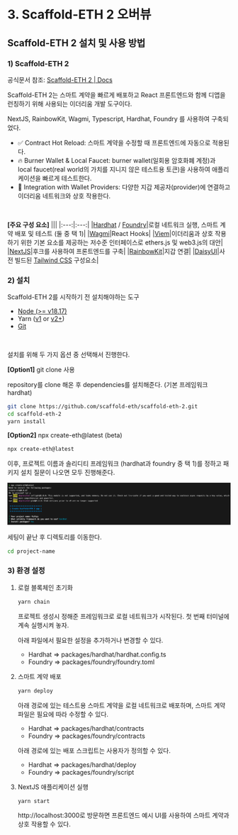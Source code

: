 # 3. Scaffold-ETH 2 오버뷰

## Scaffold-ETH 2 설치 및 사용 방법

### 1) Scaffold-ETH 2

공식문서 참조: [Scaffold-ETH 2 | Docs](https://docs.scaffoldeth.io/)

Scaffold-ETH 2는 스마트 계약을 빠르게 배포하고 React 프론트엔드와 함께 디앱을 런칭하기 위해 사용되는 이더리움 개발 도구이다.

NextJS, RainbowKit, Wagmi, Typescript, Hardhat, Foundry 를 사용하여 구축되었다.

- ✅ Contract Hot Reload: 스마트 계약을 수정할 때 프론트엔드에 자동으로 적용된다.
- 🔥 Burner Wallet & Local Faucet: burner wallet(일회용 암호화폐 계정)과 local faucet(real world의 가치를 지니지 않은 테스트용 토큰)을 사용하여 애플리케이션을 빠르게 테스트한다.
- 🔐 Integration with Wallet Providers: 다양한 지갑 제공자(provider)에 연결하고 이더리움 네트워크와 상호 작용한다.

<br/>

**[주요 구성 요소]**
|||
|:---:|:---:|
|[Hardhat](https://hardhat.org/docs) / [Foundry](https://book.getfoundry.sh/)|로컬 네트워크 실행, 스마트 계약 배포 및 테스트 (둘 중 택 1)|
|[Wagmi](https://wagmi.sh/react/getting-started)|React Hooks|
|[Viem](https://viem.sh/docs/getting-started.html)|이더리움과 상호 작용하기 위한 기본 요소를 제공하는 저수준 인터페이스로 ethers.js 및 web3.js의 대안|
|[NextJS](https://nextjs.org/docs)|후크를 사용하여 프론트엔드를 구축|
|[RainbowKit](https://www.rainbowkit.com/docs/introduction)|지갑 연결|
|[DaisyUI](https://daisyui.com/docs/install/)|사전 빌드된 [Tailwind CSS](https://tailwindui.com/components) 구성요소|


### 2) 설치
Scaffold-ETH 2를 시작하기 전 설치해야하는 도구
- [Node (>= v18.17)](https://nodejs.org/en/download/package-manager)
- Yarn ([v1](https://classic.yarnpkg.com/en/docs/install/#mac-stable) or [v2+](https://yarnpkg.com/getting-started/install))
- [Git](https://git-scm.com/downloads)

<br/>

설치를 위해 두 가지 옵션 중 선택해서 진행한다.

**[Option1]** git clone 사용

repository를 clone 해온 후 dependencies를 설치해준다. (기본 프레임워크 hardhat)
```bash
git clone https://github.com/scaffold-eth/scaffold-eth-2.git
cd scaffold-eth-2
yarn install
```

**[Option2]** npx create-eth@latest (beta)
```bash
npx create-eth@latest
```
이후, 프로젝트 이름과 솔리디티 프레임워크 (hardhat과 foundry 중 택 1)를 정하고 패키지 설치 질문이 나오면 모두 진행해준다.

<img src='./images/setting_scaffold_eth_2.png' width='600px'></img>

세팅이 끝난 후 디렉토리를 이동한다.
```bash
cd project-name
```

### 3) 환경 설정
1. 로컬 블록체인 초기화
    ```bash
    yarn chain
    ```
    프로젝트 생성시 정해준 프레임워크로 로컬 네트워크가 시작된다.
    첫 번째 터미널에 계속 실행시켜 놓자.

    아래 파일에서 필요한 설정을 추가하거나 변경할 수 있다.
    - Hardhat => packages/hardhat/hardhat.config.ts
    - Foundry => packages/foundry/foundry.toml

2. 스마트 계약 배포
    ```bash
    yarn deploy
    ```
    아래 경로에 있는 테스트용 스마트 계약을 로컬 네트워크로 배포하며, 스마트 계약 파일은 필요에 따라 수정할 수 있다.
    - Hardhat => packages/hardhat/contracts
    - Foundry => packages/foundry/contracts

    아래 경로에 있는 배포 스크립트는 사용자가 정의할 수 있다.
    - Hardhat => packages/hardhat/deploy
    - Foundry => packages/foundry/script

3. NextJS 애플리케이션 실행
    ```bash
    yarn start
    ```
    http://localhost:3000로 방문하면 프론트엔드 예시 UI를 사용하여 스마트 계약과 상호 작용할 수 있다.